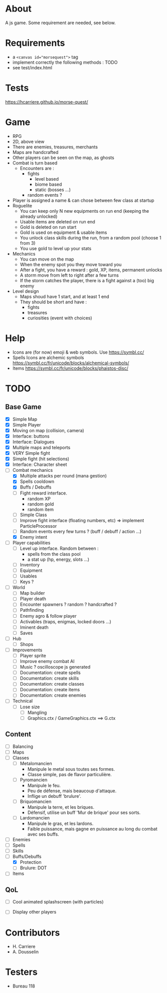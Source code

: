 # About
A js game. Some requirement are needed, see below.

# Requirements

- a `<canvas id="morsequest">` tag
- implement correctly the following methods : 
TODO
- see test/index.html

# Tests

https://hcarriere.github.io/morse-quest/

# Game

- RPG
- 2D, above view
- There are enemies, treasures, merchants
- Maps are handcrafted
- Other players can be seen on the map, as ghosts
- Combat is turn based
    - Encounters are :
        - fights
            - level based
            - biome based
            - static (bosses ...)
        - random events ?
- Player is assigned a name & can chose between few class at startup
- Roguelite
    - You can keep only N new equipments on run end (keeping the already unlocked)
    - Usable items are deleted on run end
    - Gold is deleted on run start
    - Gold is used on equipment & usable items
    - You unlock class skills during the run, from a random pool (choose 1 from 3)
    - You use gold to level up your stats
- Mechanics
    - You can move on the map
    - When the enemy spot you they move toward you
    - After a fight, you have a reward : gold, XP, items, permanent unlocks
    - A storm move from left to right after a few turns
    - If the storm catches the player, there is a fight against a (too) big enemy
- Level design
    - Maps shoud have 1 start, and at least 1 end
    - They should be short and have :
        - fights
        - treasures
        - curiosities (event with choices)



# Help
- Icons are (for now) emoji & web symbols. Use https://symbl.cc/
- Spells Icons are alchemic symbols https://symbl.cc/fr/unicode/blocks/alchemical-symbols/ 
- Items https://symbl.cc/fr/unicode/blocks/phaistos-disc/ 


# TODO
## Base Game
- [x] Simple Map
- [x] Simple Player
- [x] Moving on map (collision, camera)
- [x] Interface: buttons
- [x] Interface: Dialogues
- [x] Multiple maps and teleports
- [x] VERY Simple fight
- [x] Simple fight (hit selections)
- [x] Interface: Character sheet
- [ ] Combat mechanics
    - [x] Multiple attacks per round (mana gestion)
    - [x] Spells cooldown
    - [x] Buffs / Debuffs
    - [ ] Fight reward interface.
        - random XP
        - random gold
        - random item
    - [ ] Simple Class
    - [ ] Improve fight interface (floating numbers, etc) => implement ParticleProcessor 
    - [ ] Random events every few turns ? (buff / debuff / action ...)
    - [x] Enemy intent
- [ ] Player capabilities
    - [ ] Level up interface.
        Random between : 
        - spells from the class pool
        - a stat up (hp, energy, slots ...)
    - [ ] Inventory
    - [ ] Equipment
    - [ ] Usables
    - [ ] Keys ?
- [ ] World
    - [ ] Map builder
    - [ ] Player death
    - [ ] Encounter spawners ? random ? handcrafted ?
    - [ ] Pathfinding
    - [ ] Enemy agro & follow player
    - [ ] Activables (traps, enigmas, locked doors ...)
    - [ ] Iminent death
    - [ ] Saves
- [ ] Hub
    - [ ] Shops
- [ ] Improvements
    - [ ] Player sprite
    - [ ] Improve enemy combat AI
    - [ ] Music ? oscilloscope js generated
    - [ ] Documentation: create spells
    - [ ] Documentation: create skills
    - [ ] Documentation: create classes
    - [ ] Documentation: create items
    - [ ] Documentation: create enemies
- [ ] Technical
    - [ ] Lose size
        - [ ] Mangling
        - [ ] Graphics.ctx / GameGraphics.ctx ==> G.ctx

## Content
- [ ] Balancing
- [ ] Maps
- [ ] Classes
    - [ ] Metalomancien
        - Manipule le metal sous toutes ses formes.
        - Classe simple, pas de flavor particulière.
    - [ ] Pyromancien
        - Manipule le feu.
        - Peu de défense, mais beaucoup d'attaque.
        - Inflige un debuff 'brulure'.
    - [ ] Briquomancien
        - Manipule la terre, et les briques.
        - Défensif, utilise un buff 'Mur de brique' pour ses sorts.
    - [ ] Lardomancien
        - Manipule le gras, et les lardons.
        - Faible puissance, mais gagne en puissance au long du combat avec ses buffs.
- [ ] Enemies
- [ ] Spells
- [ ] Skills
- [ ] Buffs/Debuffs
    - [x] Protection
    - [ ] Brulure: DOT
- [ ] Items

## QoL
- [ ] Cool animated splashscreen (with particles)
- [ ] Display other players



# Contributors

- H. Carriere
- A. Dousselin

# Testers

- Bureau 118